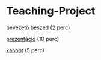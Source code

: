 # Teaching-Project

bevezető beszéd (2 perc)

[prezentáció](https://gamma.app/docs/Software-Testing-Debugging-kair2621to3vnrv) (10 perc)

[kahoot](https://create.kahoot.it/details/d6b35c69-9227-4ced-875b-8729ca524c46) (5 perc)
